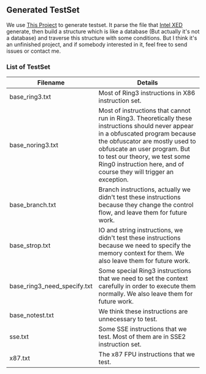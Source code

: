 ## Generated TestSet

We use [This Project](https://github.com/nen9mA0/Instruction-Generator) to generate testset. It parse the file that [Intel XED](#https://github.com/intelxed/xed) generate, then build a structure which is like a database (But actually it's not a database) and traverse this structure with some conditions. But I think it's an unfinished project, and if somebody interested in it, feel free to send issues or contact me.

### List of TestSet

| Filename                    | Details                                                      |
| --------------------------- | ------------------------------------------------------------ |
| base_ring3.txt              | Most of Ring3 instructions in X86 instruction set.           |
| base_noring3.txt            | Most of instructions that cannot run in Ring3. Theoretically these instructions should never appear in a obfuscated program because the obfuscator are mostly used to obfuscate an user program. But to test our theory, we test some Ring0 instruction here, and of course they will trigger an exception. |
| base_branch.txt             | Branch instructions, actually we didn't test these instructions because they change the control flow, and leave them for future work. |
| base_strop.txt              | IO and string instructions, we didn't test these instructions because we need to specify the memory context for them. We also leave them for future work. |
| base_ring3_need_specify.txt | Some special Ring3 instructions that we need to set the context carefully in order to execute them normally. We also leave them for future work. |
| base_notest.txt             | We think these instructions are unnecessary to test.         |
| sse.txt                     | Some SSE instructions that we test. Most of them are in SSE2 instruction set. |
| x87.txt                     | The x87 FPU instructions that we test.                       |

